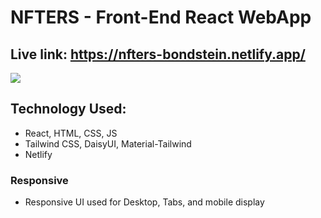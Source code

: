 # NFTERS - Front-End React WebApp
## Live link: https://nfters-bondstein.netlify.app/

<a href="https://i.ibb.co/R61HSh9/screencapture-nfters-bondstein-netlify-app-2023-12-23-22-25-01.png">
  <img src="https://i.ibb.co/LpLSY7v/Screenshot-2023-12-23-222243.jpg" />
</a>

## Technology Used: 
- React, HTML, CSS, JS
- Tailwind CSS, DaisyUI, Material-Tailwind
- Netlify

### Responsive
- Responsive UI used for Desktop, Tabs, and mobile display




